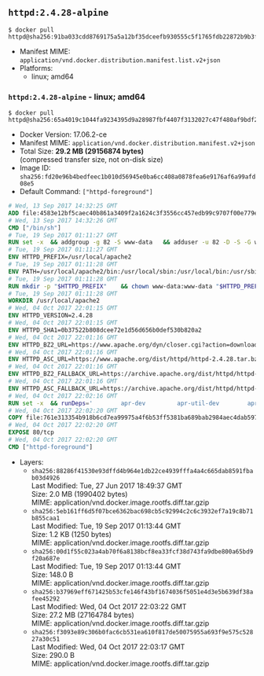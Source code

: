 ## `httpd:2.4.28-alpine`

```console
$ docker pull httpd@sha256:91ba033cdd8769175a5a12bf35dceefb930555c5f1765fdb22872b9b3f834e29
```

-	Manifest MIME: `application/vnd.docker.distribution.manifest.list.v2+json`
-	Platforms:
	-	linux; amd64

### `httpd:2.4.28-alpine` - linux; amd64

```console
$ docker pull httpd@sha256:65a4019c1044fa9234395d9a28987fbf4407f3132027c47f480af9bdf2d3c886
```

-	Docker Version: 17.06.2-ce
-	Manifest MIME: `application/vnd.docker.distribution.manifest.v2+json`
-	Total Size: **29.2 MB (29156874 bytes)**  
	(compressed transfer size, not on-disk size)
-	Image ID: `sha256:fd20e96b4bedfeec1b010d56945e0ba6cc408a0878fea6e9176af6a99afd08e5`
-	Default Command: `["httpd-foreground"]`

```dockerfile
# Wed, 13 Sep 2017 14:32:25 GMT
ADD file:4583e12bf5caec40b861a3409f2a1624c3f3556cc457edb99c9707f00e779e45 in / 
# Wed, 13 Sep 2017 14:32:26 GMT
CMD ["/bin/sh"]
# Tue, 19 Sep 2017 01:11:27 GMT
RUN set -x 	&& addgroup -g 82 -S www-data 	&& adduser -u 82 -D -S -G www-data www-data
# Tue, 19 Sep 2017 01:11:27 GMT
ENV HTTPD_PREFIX=/usr/local/apache2
# Tue, 19 Sep 2017 01:11:28 GMT
ENV PATH=/usr/local/apache2/bin:/usr/local/sbin:/usr/local/bin:/usr/sbin:/usr/bin:/sbin:/bin
# Tue, 19 Sep 2017 01:11:28 GMT
RUN mkdir -p "$HTTPD_PREFIX" 	&& chown www-data:www-data "$HTTPD_PREFIX"
# Tue, 19 Sep 2017 01:11:28 GMT
WORKDIR /usr/local/apache2
# Wed, 04 Oct 2017 22:01:15 GMT
ENV HTTPD_VERSION=2.4.28
# Wed, 04 Oct 2017 22:01:15 GMT
ENV HTTPD_SHA1=0b37522b808dcee72e1d56d656b0def530b820a2
# Wed, 04 Oct 2017 22:01:16 GMT
ENV HTTPD_BZ2_URL=https://www.apache.org/dyn/closer.cgi?action=download&filename=httpd/httpd-2.4.28.tar.bz2
# Wed, 04 Oct 2017 22:01:16 GMT
ENV HTTPD_ASC_URL=https://www.apache.org/dist/httpd/httpd-2.4.28.tar.bz2.asc
# Wed, 04 Oct 2017 22:01:16 GMT
ENV HTTPD_BZ2_FALLBACK_URL=https://archive.apache.org/dist/httpd/httpd-2.4.28.tar.bz2
# Wed, 04 Oct 2017 22:01:16 GMT
ENV HTTPD_ASC_FALLBACK_URL=https://archive.apache.org/dist/httpd/httpd-2.4.28.tar.bz2.asc
# Wed, 04 Oct 2017 22:02:16 GMT
RUN set -x 	&& runDeps=' 		apr-dev 		apr-util-dev 		apr-util-ldap 		perl 	' 	&& apk add --no-cache --virtual .build-deps 		$runDeps 		ca-certificates 		coreutils 		dpkg-dev dpkg 		gcc 		gnupg 		libc-dev 		libressl 		libressl-dev 		libxml2-dev 		lua-dev 		make 		nghttp2-dev 		pcre-dev 		tar 		zlib-dev 		&& { 		wget -O httpd.tar.bz2 "$HTTPD_BZ2_URL" 		|| wget -O httpd.tar.bz2 "$HTTPD_BZ2_FALLBACK_URL" 	; } 	&& echo "$HTTPD_SHA1 *httpd.tar.bz2" | sha1sum -c - 	&& { 		wget -O httpd.tar.bz2.asc "$HTTPD_ASC_URL" 		|| wget -O httpd.tar.bz2.asc "$HTTPD_ASC_FALLBACK_URL" 	; } 	&& export GNUPGHOME="$(mktemp -d)" 	&& gpg --keyserver ha.pool.sks-keyservers.net --recv-keys A93D62ECC3C8EA12DB220EC934EA76E6791485A8 	&& gpg --batch --verify httpd.tar.bz2.asc httpd.tar.bz2 	&& rm -rf "$GNUPGHOME" httpd.tar.bz2.asc 		&& mkdir -p src 	&& tar -xf httpd.tar.bz2 -C src --strip-components=1 	&& rm httpd.tar.bz2 	&& cd src 		&& gnuArch="$(dpkg-architecture --query DEB_BUILD_GNU_TYPE)" 	&& ./configure 		--build="$gnuArch" 		--prefix="$HTTPD_PREFIX" 		--enable-mods-shared=reallyall 	&& make -j "$(nproc)" 	&& make install 		&& cd .. 	&& rm -r src man manual 		&& sed -ri 		-e 's!^(\s*CustomLog)\s+\S+!\1 /proc/self/fd/1!g' 		-e 's!^(\s*ErrorLog)\s+\S+!\1 /proc/self/fd/2!g' 		"$HTTPD_PREFIX/conf/httpd.conf" 		&& runDeps="$runDeps $( 		scanelf --needed --nobanner --format '%n#p' --recursive /usr/local 			| tr ',' '\n' 			| sort -u 			| awk 'system("[ -e /usr/local/lib/" $1 " ]") == 0 { next } { print "so:" $1 }' 	)" 	&& apk add --virtual .httpd-rundeps $runDeps 	&& apk del .build-deps
# Wed, 04 Oct 2017 22:02:20 GMT
COPY file:761e313354b918b6cd7ea99975a4f6b53ff5381ba689bab2984aec4dab597215 in /usr/local/bin/ 
# Wed, 04 Oct 2017 22:02:20 GMT
EXPOSE 80/tcp
# Wed, 04 Oct 2017 22:02:20 GMT
CMD ["httpd-foreground"]
```

-	Layers:
	-	`sha256:88286f41530e93dffd4b964e1db22ce4939fffa4a4c665dab8591fbab03d4926`  
		Last Modified: Tue, 27 Jun 2017 18:49:37 GMT  
		Size: 2.0 MB (1990402 bytes)  
		MIME: application/vnd.docker.image.rootfs.diff.tar.gzip
	-	`sha256:5eb161ff6d5f07bce6362bac698cb5c92994c2c6c3932ef7a19c8b71b855caa1`  
		Last Modified: Tue, 19 Sep 2017 01:13:44 GMT  
		Size: 1.2 KB (1250 bytes)  
		MIME: application/vnd.docker.image.rootfs.diff.tar.gzip
	-	`sha256:00d1f55c023a4ab70f6a8138bcf8ea33fcf38d743fa9dbe800a65bd9f20a687e`  
		Last Modified: Tue, 19 Sep 2017 01:13:44 GMT  
		Size: 148.0 B  
		MIME: application/vnd.docker.image.rootfs.diff.tar.gzip
	-	`sha256:b37969eff671425b53cfe146f43bf1674036f5051e4d3e5b639df38afee45292`  
		Last Modified: Wed, 04 Oct 2017 22:03:22 GMT  
		Size: 27.2 MB (27164784 bytes)  
		MIME: application/vnd.docker.image.rootfs.diff.tar.gzip
	-	`sha256:f3093e89c306b0fac6cb531ea610f817de50075955a693f9e575c52827a30c51`  
		Last Modified: Wed, 04 Oct 2017 22:03:17 GMT  
		Size: 290.0 B  
		MIME: application/vnd.docker.image.rootfs.diff.tar.gzip
